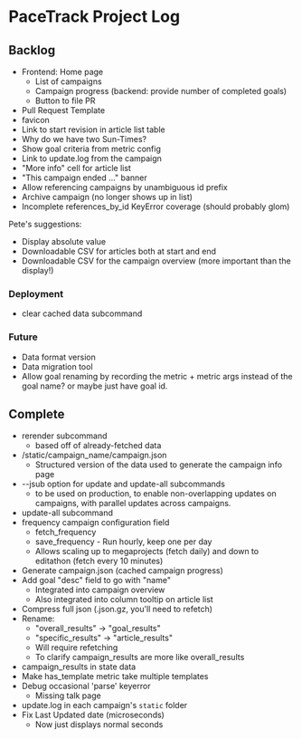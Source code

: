 # PaceTrack Project Log

## Backlog

* Frontend: Home page
  * List of campaigns
  * Campaign progress (backend: provide number of completed goals)
  * Button to file PR
* Pull Request Template
* favicon
* Link to start revision in article list table
* Why do we have two Sun-Times?
* Show goal criteria from metric config
* Link to update.log from the campaign
* "More info" cell for article list
* "This campaign ended ..." banner
* Allow referencing campaigns by unambiguous id prefix
* Archive campaign (no longer shows up in list)
* Incomplete references_by_id KeyError coverage (should probably glom)

Pete's suggestions:

* Display absolute value
* Downloadable CSV for articles both at start and end
* Downloadable CSV for the campaign overview (more important than the display!)

### Deployment

* clear cached data subcommand

### Future

* Data format version
* Data migration tool
* Allow goal renaming by recording the metric + metric args instead of
  the goal name? or maybe just have goal id.


## Complete

* rerender subcommand
  * based off of already-fetched data
* /static/campaign_name/campaign.json
  * Structured version of the data used to generate the campaign info page
* --jsub option for update and update-all subcommands
  * to be used on production, to enable non-overlapping updates on
    campaigns, with parallel updates across campaigns.
* update-all subcommand
* frequency campaign configuration field
   * fetch_frequency
   * save_frequency - Run hourly, keep one per day
   * Allows scaling up to megaprojects (fetch daily) and down to editathon (fetch every 10 minutes)
* Generate campaign.json (cached campaign progress)
* Add goal "desc" field to go with "name"
  * Integrated into campaign overview
  * Also integrated into column tooltip on article list
* Compress full json (.json.gz, you'll need to refetch)
* Rename:
   * "overall_results" -> "goal_results"
   * "specific_results" -> "article_results"
   * Will require refetching
   * To clarify campaign_results are more like overall_results
* campaign_results in state data
* Make has_template metric take multiple templates
* Debug occasional 'parse' keyerror
   * Missing talk page
* update.log in each campaign's `static` folder
* Fix Last Updated date (microseconds)
   * Now just displays normal seconds
